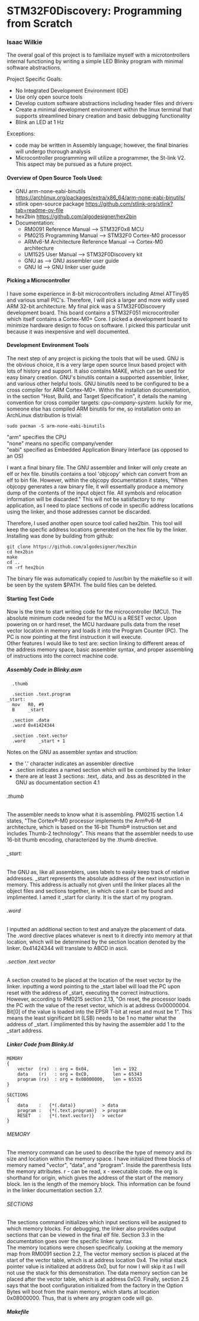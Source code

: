 # STM32F0Discovery: Programming from Scratch
### Isaac Wilkie

The overal goal of this project is to familiaize myself with a microtontrollers internal functioning by writing a simple LED Blinky program with minimal software abstractions.

Project Specific Goals: 
- No Integrated Development Environment (IDE)
- Use only open source tools
- Develop custom software abstractions including header files and drivers
- Create a minimal development environment within the linux terminal that supports streamlined binary creation and basic debugging functionality
- Blink an LED at 1 Hz
  
Exceptions: 
- code may be written in Assembly language; however, the final binaries will undergo thorough analysis
- Microcontroller programming will utilize a programmer, the St-link V2. This aspect may be pursued as a future project.

#### Overview of Open Source Tools Used: 
- GNU arm-none-eabi-binutils                https://archlinux.org/packages/extra/x86_64/arm-none-eabi-binutils/
- stlink open-source package                https://github.com/stlink-org/stlink?tab=readme-ov-file
- hex2bin                                   https://github.com/algodesigner/hex2bin
- Documentation: 
    * RM0091 Reference Manual               --> STM32F0x8 MCU
    * PM0215 Programming Manual             --> STM32F0 Cortex-M0 processor
    * ARMv6-M Architecture Reference Manual --> Cortex-M0 architecture  
    * UM1525 User Manual                    --> STM32F0Discovery kit 
    * GNU as                                --> GNU assembler user guide
    * GNU ld                                --> GNU linker user guide

#### Picking a Microcontroller

I have some experience in 8-bit microcontrollers including Atmel ATTiny85 and various small PIC's. Therefore, I will pick a larger and more widly used ARM 32-bit architecture. My final pick was a STM32F0Discovery development board. This board contains a STM32F051 microcontroller which itself contains a Cortex-M0+ Core. I picked a development board to minimize hardware design to focus on software. I picked this particular unit because it was inexpensive and well documented. 

#### Development Environment Tools

The next step of any project is picking the tools that will be used.
GNU is the obvious choice, it is a very large open source linux based project with lots of history and support. It also contains MAKE, which can be used for easy binary creation.
GNU's binutils contain a supported assembler, linker, and various other helpful tools.
GNU binutils need to be configured to be a cross compiler for ARM Cortex-M0+. Within the installation documentation, in the section "Host, Build, and Target Specification", it details the naming convention for cross compiler targets: _cpu-company-system._ luckily for me, someone else has compiled ARM binutils for me, so installation onto an ArchLinux distribution is trivial: 
```
sudo pacman -S arm-none-eabi-binutils
```
"arm" specifies the CPU <br>
"none" means no specific company/vender <br>
"eabi" specified as Embedded Application Binary Interface (as opposed to an OS) <br>

I want a final binary file. The GNU assembler and linker will only create an elf or hex file. binutils contains a tool 'objcopy' which can convert from an elf to bin file. However, within the objcopy documentation it states, "When objcopy generates a raw binary file, it will essentially produce a memory dump of the contents of the input object file. All symbols and relocation information will be discarded." This will not be satisfactory to my application, as I need to place sections of code in specific address locations using the linker, and those addresses cannot be discarded. 

Therefore, I used another open source tool called hex2bin. This tool will keep the specfic address locations generated on the hex file by the linker. Installing was done by building from github: 
```
git clone https://github.com/algodesigner/hex2bin
cd hex2bin
make
cd ..
rm -rf hex2bin
```
The binary file was automatically copied to /usr/bin by the makefile so it will be seen by the system $PATH. The build files can be deleted. 

#### Starting Test Code

Now is the time to start writing code for the microcontroller (MCU). The absolute minimum code needed for the MCU is a RESET vector. Upon powering on or hard reset, the MCU hardware pulls data from the reset vector location in memory and loads it into the Program Counter (PC). The PC is now pointing at the first instruction it will execute. <br>
Other features I would like to test are: section linking to different areas of the address memory space, basic assembler syntax, and proper assembling of instructions into the correct machine code. 
##### Assembly Code in Blinky.asm
```
  .thumb

  .section .text.program
_start:
  mov   R0, #9
  B     _start

  .section .data
  .word 0x41424344

  .section .text.vector
  .word     _start + 1
```
Notes on the GNU as assembler syntax and struction: 
- the '.' character indicates an assembler directive
- .section indicates a named section which will be combined by the linker
- there are at least 3 sections: .text, .data, and .bss as describted in the GNU as documentation section 4.1
###### .thumb  
The assembler needs to know what it is assembling. PM0215 section 1.4 states, "The Cortex®-M0 processor implements the Arm®v6-M architecture, which is based on the 16-bit Thumb® instruction set and includes Thumb-2 technology". This means that the assembler needs to use 16-bit thumb encoding, characterized by the .thumb directive.
###### _start:
The GNU as, like all assemblers, uses labels to easily keep track of relative addresses. _start represents the absolute address of the next instruction in memory. This address is actually not given until the linker places all the object files and sections together, in which case it can be found and implimented. I amed it _start for clarity. It is the start of my program.
###### .word
I inputted an additional section to test and analyze the placement of data. The .word directive places whatever is next to it directly into memory at that location, which will be determined by the section location denoted by the linker. 0x41424344 will translate to ABCD in ascii.
###### .section .text.vector
A section created to be placed at the location of the reset vector by the linker. inputting a word pointing to the _start label will load the PC upon reset with the address of _start, executing the correct instructions. However, according to PM0215 section 2.13, "On reset, the processor loads the PC with the value of the reset vector, which is at address 0x00000004. Bit[0] of the value is loaded into the EPSR T-bit at reset and must be 1". This means the least significant bit (LSB) needs to be 1 no matter what the address of _start. I implimented this by having the assembler add 1 to the _start address.   

##### Linker Code from Blinky.ld
```
MEMORY
{
    vector  (rx)  : org = 0x04,         len = 192
    data    (r)   : org = 0xC0,         len = 65343
    program (rx)  : org = 0x08000000,   len = 65535
}

SECTIONS
{
    data    :   {*(.data)}          > data
    program :   {*(.text.program)}  > program
    RESET   :   {*(.text.vector)}   > vector
}
```
###### MEMORY
The memory command can be used to describe the type of memory and its size and location within the memory space. I have initialized three blocks of memory named "vector", "data", and "program". Inside the parenthesis lists the memory attributes. r - can be read, x - executable code. the org is shorthand for origin, which gives the address of the start of the memory block. len is the length of the memory block. This information can be found in the linker documentation section 3.7. 
###### SECTIONS
The sections command initializes which input sections will be assigned to which memory blocks. For debugging, the linker also provides output sections that can be viewed in the final elf file. Section 3.3 in the documentation goes over the specific linker syntax. <br>
The memory locations were chosen specifically. Looking at the memory map from RM0091 section 2.2, The vector memory section is placed at the start of the vector table, which is at address location 0x4. The initial stack pointer value is initialized at address 0x0, but for now I will skip it as I will not use the stack for this demonstration. The data memory section can be placed after the vector table, which is at address 0xC0. Finally, section 2.5 says that the boot configuration initialized from the factory in the Option Bytes will boot from the main memory, which starts at location 0x08000000. Thus, that is where any program code will go. 
##### Makefile

